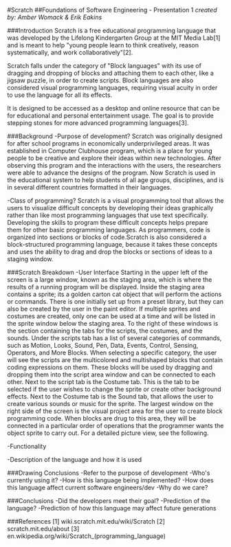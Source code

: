 #Scratch
##Foundations of Software Engineering - Presentation 1
*created by: Amber Womack & Erik Eakins*

###Introduction
Scratch is a free educational programming language that was developed by the Lifelong Kindergarten Group at the MIT Media Lab[1] and is meant to help "young people learn to think creatively, reason systematically, and work collaboratively"[2].

Scratch falls under the category of "Block languages" with its use of dragging and dropping of blocks and attaching them to each other, like a jigsaw puzzle, in order to create scripts.  Block languages are also considered visual programming languages, requiring visual acuity in order to use the language for all its effects.

It is designed to be accessed as a desktop and online resource that can be for educational and personal entertainment usage. The goal is to provide stepping stones for more advanced programming languages[3].

###Background
-Purpose of development?
Scratch was originally designed for after school programs in economically underprivileged areas. It was established in Computer Clubhouse program, which is a place for young people to be creative and explore their ideas within new technologies. After observing this program and the interactions with the users, the researchers were able to advance the designs of the program. Now Scratch is used in the educational system to help students of all age groups, disciplines, and is in several different countries formatted in their languages.  

-Class of programming?
Scratch is a visual programming tool that allows the users to visualize difficult concepts by developing their ideas graphically rather than like most programming languages that use text specifically. Developing the skills to program these difficult concepts helps prepare them for other basic programming languages. As programmers, code is organized into sections or blocks of code.Scratch is also considered a block-structured programming language, because it takes these concepts and uses the ability to drag and drop the blocks or sections of ideas to a staging window.   


###Scratch Breakdown
-User Interface 
Starting in the upper left of the screen is a large window, known as the staging area, which is where the results of a running program will be displayed. Inside the staging area contains a sprite; its a golden carton cat object that will perform the actions or commands. There is one initially set up from a preset library, but they can also be created by the user in the paint editor. If multiple sprites and costumes are created, only one can be used at a time and will be listed in the sprite window below the staging area. To the right of these windows is the section containing the tabs for the scripts, the costumes, and the sounds. Under the scripts tab has a list of several categories of commands, such as Motion, Looks, Sound, Pen, Data, Events, Control, Sensing, Operators, and More Blocks. When selecting a specific category, the user will see the scripts are the multicolored and multishaped blocks that contain coding expressions on them. These blocks will be used by dragging and dropping them into the script area window and can be connected to each other. Next to the script tab is the Costume tab. This is the tab to be selected if the user wishes to change the sprite or create other background effects. Next to the Costume tab is the Sound tab, that allows the user to create various sounds or music for the sprite. The largest window on the right side of the screen is the visual project area for the user to create block programming code. When blocks are drug to this area, they will be connected in a particular order of operations that the programmer wants the object sprite to carry out. For a detailed picture view, see the following. 

-Functionality

-Description of the language and how it is used

###Drawing Conclusions
-Refer to the purpose of development
-Who's currently using it?
-How is this language being implemented?
-How does this language affect current software engineers/dev
-Why do we care?

###Conclusions
-Did the developers meet their goal?
-Prediction of the language?
-Prediction of how this language may affect future generations

###References
[1] wiki.scratch.mit.edu/wiki/Scratch
[2] scratch.mit.edu/about
[3] en.wikipedia.org/wiki/Scratch_(programming_language)
